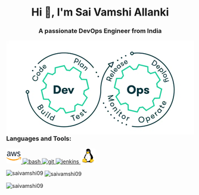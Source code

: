 <h1 align="center">Hi 👋, I'm Sai Vamshi Allanki</h1>
<h3 align="center">A passionate DevOps Engineer from India</h3>
 
<img src="devops.gif" align="right" alt="Smiley face">
<p align="left">
 
 
<p align="left">
</p>
 
<h3 align="left">Languages and Tools:</h3>
<p align="left"> <a href="https://aws.amazon.com" target="_blank" rel="noreferrer"> <img src="https://raw.githubusercontent.com/devicons/devicon/master/icons/amazonwebservices/amazonwebservices-original-wordmark.svg" alt="aws" width="40" height="40"/> </a> <a href="https://www.gnu.org/software/bash/" target="_blank" rel="noreferrer"> <img src="https://www.vectorlogo.zone/logos/gnu_bash/gnu_bash-icon.svg" alt="bash" width="40" height="40"/> </a> <a href="https://git-scm.com/" target="_blank" rel="noreferrer"> <img src="https://www.vectorlogo.zone/logos/git-scm/git-scm-icon.svg" alt="git" width="40" height="40"/> </a> <a href="https://www.jenkins.io" target="_blank" rel="noreferrer"> <img src="https://www.vectorlogo.zone/logos/jenkins/jenkins-icon.svg" alt="jenkins" width="40" height="40"/> </a> <a href="https://www.linux.org/" target="_blank" rel="noreferrer"> <img src="https://raw.githubusercontent.com/devicons/devicon/master/icons/linux/linux-original.svg" alt="linux" width="40" height="40"/> </a> </p>
 
<p><img align="left" src="https://github-readme-stats.vercel.app/api/top-langs?username=saivamshi09&show_icons=true&locale=en&layout=compact" alt="saivamshi09" /></p>
 
<p>&nbsp;<img align="center" src="https://github-readme-stats.vercel.app/api?username=saivamshi09&show_icons=true&locale=en" alt="saivamshi09" /></p>
 
<p><img align="center" src="https://github-readme-streak-stats.herokuapp.com/?user=saivamshi09&" alt="saivamshi09" /></p>
